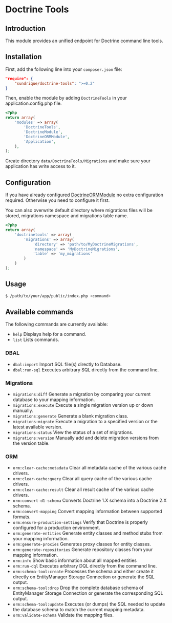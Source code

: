 Doctrine Tools
==============

Introduction
------------

This module provides an unified endpoint for Doctrine command line tools.

Installation
------------

First, add the following line into your `composer.json` file:

```json
"require": {
	"sundrique/doctrine-tools": ">=0.2"
}
```

Then, enable the module by adding `DoctrineTools` in your application.config.php file.

```php
<?php
return array(
	'modules' => array(
		'DoctrineTools',
		'DoctrineModule',
		'DoctrineORMModule',
		'Application',
	),
);
```

Create directory `data/DoctrineTools/Migrations` and make sure your application has write access to it.

Configuration
-------------

If you have already configured [DoctrineORMModule](http://www.github.com/doctrine/DoctrineORMModule) no extra configuration required. Otherwise you need to configure it first.

You can also overwrite default directory where migrations files will be stored, migrations namespace and migrations table name.

```php
<?php
return array(
    'doctrinetools' => array(
		'migrations' => array(
			'directory' => 'path/to/MyDoctrineMigrations',
			'namespace' => 'MyDoctrineMigrations',
			'table' => 'my_migrations'
		)
	)
);
```

Usage
-----

```sh
$ /path/to/your/app/public/index.php <command>
```

Available commands
------------------

The following commands are currently available:

* `help` Displays help for a command.
* `list` Lists commands.

### DBAL

* `dbal:import` Import SQL file(s) directly to Database.
* `dbal:run-sql` Executes arbitrary SQL directly from the command line.

### Migrations

* `migrations:diff` Generate a migration by comparing your current database to your mapping information.
* `migrations:execute` Execute a single migration version up or down manually.
* `migrations:generate` Generate a blank migration class.
* `migrations:migrate` Execute a migration to a specified version or the latest available version.
* `migrations:status` View the status of a set of migrations.
* `migrations:version` Manually add and delete migration versions from the version table.

### ORM

* `orm:clear-cache:metadata` Clear all metadata cache of the various cache drivers.
* `orm:clear-cache:query` Clear all query cache of the various cache drivers.
* `orm:clear-cache:result` Clear all result cache of the various cache drivers.
* `orm:convert-d1-schema` Converts Doctrine 1.X schema into a Doctrine 2.X schema.
* `orm:convert-mapping` Convert mapping information between supported formats.
* `orm:ensure-production-settings` Verify that Doctrine is properly configured for a production environment.
* `orm:generate-entities` Generate entity classes and method stubs from your mapping information.
* `orm:generate-proxies` Generates proxy classes for entity classes.
* `orm:generate-repositories` Generate repository classes from your mapping information.
* `orm:info` Show basic information about all mapped entities
* `orm:run-dql` Executes arbitrary DQL directly from the command line.
* `orm:schema-tool:create` Processes the schema and either create it directly on EntityManager Storage Connection or generate the SQL output.
* `orm:schema-tool:drop` Drop the complete database schema of EntityManager Storage Connection or generate the corresponding SQL output.
* `orm:schema-tool:update` Executes (or dumps) the SQL needed to update the database schema to match the current mapping metadata.
* `orm:validate-schema` Validate the mapping files.
